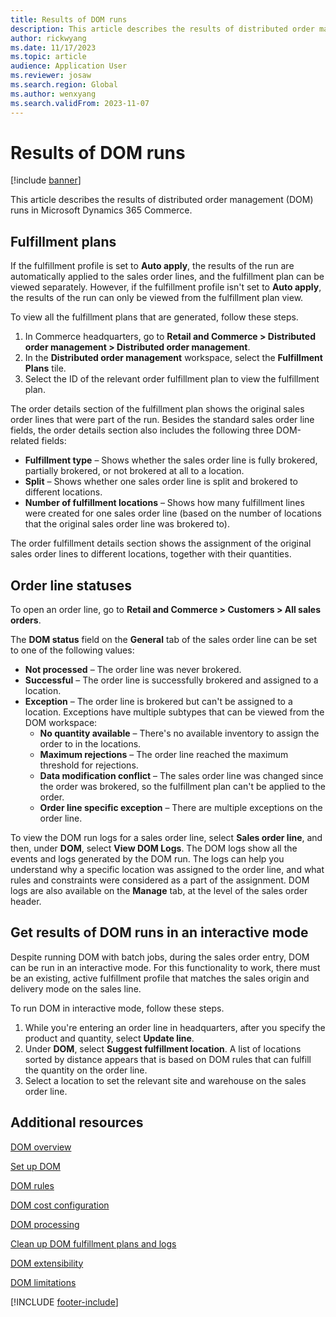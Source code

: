 ```yaml
---
title: Results of DOM runs
description: This article describes the results of distributed order management (DOM) runs in Microsoft Dynamics 365 Commerce.
author: rickwyang
ms.date: 11/17/2023
ms.topic: article
audience: Application User
ms.reviewer: josaw
ms.search.region: Global
ms.author: wenxyang
ms.search.validFrom: 2023-11-07
---
```


# Results of DOM runs

[!include [banner](includes/banner.md)]

This article describes the results of distributed order management (DOM) runs in Microsoft Dynamics 365 Commerce.

## Fulfillment plans

If the fulfillment profile is set to **Auto apply**, the results of the run are automatically applied to the sales order lines, and the fulfillment plan can be viewed separately. However, if the fulfillment profile isn't set to **Auto apply**, the results of the run can only be viewed from the fulfillment plan view.

To view all the fulfillment plans that are generated, follow these steps.

1. In Commerce headquarters, go to **Retail and Commerce \> Distributed order management \> Distributed order management**.
1. In the **Distributed order management** workspace, select the **Fulfillment Plans** tile.
1. Select the ID of the relevant order fulfillment plan to view the fulfillment plan.

The order details section of the fulfillment plan shows the original sales order lines that were part of the run. Besides the standard sales order line fields, the order details section also includes the following three DOM-related fields:

- **Fulfillment type** – Shows whether the sales order line is fully brokered, partially brokered, or not brokered at all to a location.
- **Split** – Shows whether one sales order line is split and brokered to different locations.
- **Number of fulfillment locations** – Shows how many fulfillment lines were created for one sales order line (based on the number of locations that the original sales order line was brokered to).

The order fulfillment details section shows the assignment of the original sales order lines to different locations, together with their quantities.

## Order line statuses

To open an order line, go to **Retail and Commerce \> Customers \> All sales orders**.

The **DOM status** field on the **General** tab of the sales order line can be set to one of the following values:
    
- **Not processed** – The order line was never brokered.
- **Successful** – The order line is successfully brokered and assigned to a location.
- **Exception** – The order line is brokered but can't be assigned to a location. Exceptions have multiple subtypes that can be viewed from the DOM workspace:
    - **No quantity available** – There's no available inventory to assign the order to in the locations.
    - **Maximum rejections** – The order line reached the maximum threshold for rejections.
    - **Data modification conflict** – The sales order line was changed since the order was brokered, so the fulfillment plan can't be applied to the order.
    - **Order line specific exception** – There are multiple exceptions on the order line.

To view the DOM run logs for a sales order line, select **Sales order line**, and then, under **DOM**, select **View DOM Logs**. The DOM logs show all the events and logs generated by the DOM run. The logs can help you understand why a specific location was assigned to the order line, and what rules and constraints were considered as a part of the assignment. DOM logs are also available on the **Manage** tab, at the level of the sales order header.

## Get results of DOM runs in an interactive mode

Despite running DOM with batch jobs, during the sales order entry, DOM can be run in an interactive mode. For this functionality to work, there must be an existing, active fulfillment profile that matches the sales origin and delivery mode on the sales line.

To run DOM in interactive mode, follow these steps.

1. While you're entering an order line in headquarters, after you specify the product and quantity, select **Update line**.
1. Under **DOM**, select **Suggest fulfillment location**. A list of locations sorted by distance appears that is based on DOM rules that can fulfill the quantity on the order line. 
1. Select a location to set the relevant site and warehouse on the sales order line.

## Additional resources

[DOM overview](dom.md)

[Set up DOM](dom-set-up.md)

[DOM rules](dom-rules.md)

[DOM cost configuration](dom-costs.md)

[DOM processing](dom-processing.md)

[Clean up DOM fulfillment plans and logs](dom-clean-up.md)

[DOM extensibility](dom-extensibility.md)

[DOM limitations](dom-limitations.md)

[!INCLUDE [footer-include](../includes/footer-banner.md)]
